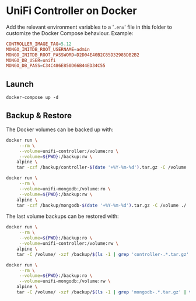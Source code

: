 # UniFi Controller on Docker

Add the relevant environment variables to a '`.env`' file in this folder to customize the Docker Compose behaviour. Example:

```conf
CONTROLLER_IMAGE_TAG=5.12
MONGO_INITDB_ROOT_USERNAME=admin
MONGO_INITDB_ROOT_PASSWORD=D2D04E40B2C85D32985DB2B2
MONGO_DB_USER=unifi
MONGO_DB_PASS=C34C486E850D66B44ED34C55
```

## Launch

```
docker-compose up -d
```

## Backup & Restore

The Docker volumes can be backed up with:

```sh
docker run \
     --rm \
     --volume=unifi-controller:/volume:ro \
     --volume=${PWD}:/backup:rw \
    alpine \
    tar -czf /backup/controller-$(date '+%Y-%m-%d').tar.gz -C /volume ./

docker run \
     --rm \
     --volume=unifi-mongodb:/volume:ro \
     --volume=${PWD}:/backup:rw \
    alpine \
    tar -czf /backup/mongodb-$(date '+%Y-%m-%d').tar.gz -C /volume ./
```

The last volume backups can be restored with:

```sh
docker run \
     --rm \
     --volume=${PWD}:/backup:ro \
     --volume=unifi-controller:/volume:rw \
    alpine \
    tar -C /volume/ -xzf /backup/$(ls -1 | grep 'controller-.*.tar.gz' | tail -1)

docker run \
     --rm \
     --volume=${PWD}:/backup:ro \
     --volume=unifi-mongodb:/volume:rw \
    alpine \
    tar -C /volume/ -xzf /backup/$(ls -1 | grep 'mongodb-.*.tar.gz' | tail -1)
```
